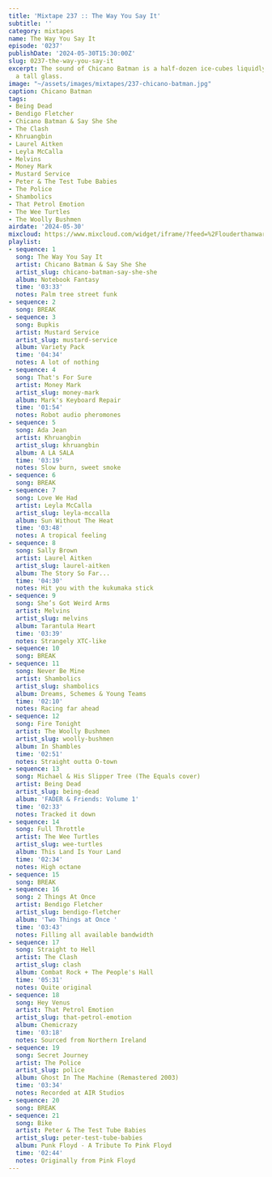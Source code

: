 ```yaml
---
title: 'Mixtape 237 :: The Way You Say It'
subtitle: ''
category: mixtapes
name: The Way You Say It
episode: '0237'
publishDate: '2024-05-30T15:30:00Z'
slug: 0237-the-way-you-say-it
excerpt: The sound of Chicano Batman is a half-dozen ice-cubes liquidly clinking in
  a tall glass.
image: "~/assets/images/mixtapes/237-chicano-batman.jpg"
caption: Chicano Batman
tags:
- Being Dead
- Bendigo Fletcher
- Chicano Batman & Say She She
- The Clash
- Khruangbin
- Laurel Aitken
- Leyla McCalla
- Melvins
- Money Mark
- Mustard Service
- Peter & The Test Tube Babies
- The Police
- Shambolics
- That Petrol Emotion
- The Wee Turtles
- The Woolly Bushmen
airdate: '2024-05-30'
mixcloud: https://www.mixcloud.com/widget/iframe/?feed=%2Flouderthanwar%2Fthe-mixtape-237-the-way-you-say-it-2024-05-30%2F&hide_artwork=1&hide_cover=1&light=1
playlist:
- sequence: 1
  song: The Way You Say It
  artist: Chicano Batman & Say She She
  artist_slug: chicano-batman-say-she-she
  album: Notebook Fantasy
  time: '03:33'
  notes: Palm tree street funk
- sequence: 2
  song: BREAK
- sequence: 3
  song: Bupkis
  artist: Mustard Service
  artist_slug: mustard-service
  album: Variety Pack
  time: '04:34'
  notes: A lot of nothing
- sequence: 4
  song: That's For Sure
  artist: Money Mark
  artist_slug: money-mark
  album: Mark's Keyboard Repair
  time: '01:54'
  notes: Robot audio pheromones
- sequence: 5
  song: Ada Jean
  artist: Khruangbin
  artist_slug: khruangbin
  album: A LA SALA
  time: '03:19'
  notes: Slow burn, sweet smoke
- sequence: 6
  song: BREAK
- sequence: 7
  song: Love We Had
  artist: Leyla McCalla
  artist_slug: leyla-mccalla
  album: Sun Without The Heat
  time: '03:48'
  notes: A tropical feeling
- sequence: 8
  song: Sally Brown
  artist: Laurel Aitken
  artist_slug: laurel-aitken
  album: The Story So Far...
  time: '04:30'
  notes: Hit you with the kukumaka stick
- sequence: 9
  song: She’s Got Weird Arms
  artist: Melvins
  artist_slug: melvins
  album: Tarantula Heart
  time: '03:39'
  notes: Strangely XTC-like
- sequence: 10
  song: BREAK
- sequence: 11
  song: Never Be Mine
  artist: Shambolics
  artist_slug: shambolics
  album: Dreams, Schemes & Young Teams
  time: '02:10'
  notes: Racing far ahead
- sequence: 12
  song: Fire Tonight
  artist: The Woolly Bushmen
  artist_slug: woolly-bushmen
  album: In Shambles
  time: '02:51'
  notes: Straight outta O-town
- sequence: 13
  song: Michael & His Slipper Tree (The Equals cover)
  artist: Being Dead
  artist_slug: being-dead
  album: 'FADER & Friends: Volume 1'
  time: '02:33'
  notes: Tracked it down
- sequence: 14
  song: Full Throttle
  artist: The Wee Turtles
  artist_slug: wee-turtles
  album: This Land Is Your Land
  time: '02:34'
  notes: High octane
- sequence: 15
  song: BREAK
- sequence: 16
  song: 2 Things At Once
  artist: Bendigo Fletcher
  artist_slug: bendigo-fletcher
  album: 'Two Things at Once '
  time: '03:43'
  notes: Filling all available bandwidth
- sequence: 17
  song: Straight to Hell
  artist: The Clash
  artist_slug: clash
  album: Combat Rock + The People's Hall
  time: '05:31'
  notes: Quite original
- sequence: 18
  song: Hey Venus
  artist: That Petrol Emotion
  artist_slug: that-petrol-emotion
  album: Chemicrazy
  time: '03:18'
  notes: Sourced from Northern Ireland
- sequence: 19
  song: Secret Journey
  artist: The Police
  artist_slug: police
  album: Ghost In The Machine (Remastered 2003)
  time: '03:34'
  notes: Recorded at AIR Studios
- sequence: 20
  song: BREAK
- sequence: 21
  song: Bike
  artist: Peter & The Test Tube Babies
  artist_slug: peter-test-tube-babies
  album: Punk Floyd - A Tribute To Pink Floyd
  time: '02:44'
  notes: Originally from Pink Floyd
---
```


